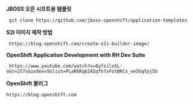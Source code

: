 
**JBOSS 오픈 시프트용 템플릿**
```
 git clone https://github.com/jboss-openshift/application-templates
```
**S2I 이미지 제작 방법**
``` 
 https://blog.openshift.com/create-s2i-builder-image/ 
```
**OpenShift Application Development with RH Dev Suite**
```
 https://www.youtube.com/watch?v=8yfsilx5L-o&t=257s&index=5&list=PLaR6Rq6Z4Iqfh7xFotBRCx_ve3GqTpj5b
```
**OpenShift 블러그**
```
https://blog.openshift.com
```